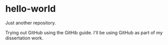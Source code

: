 # hello-world
Just another repository.

Trying out GitHub using the GitHib guide.  I'll be using GitHub as part of my dissertation work.
